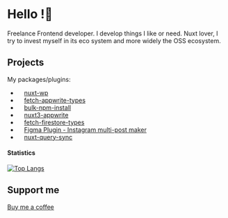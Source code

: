 # Hello !👋

Freelance Frontend developer. I develop things I like or need.
Nuxt lover, I try to invest myself in its eco system and more widely the OSS ecosystem.

## Projects

My packages/plugins:
- <img src="https://seeklogo.com/images/W/wordpress-logo-24439D45A6-seeklogo.com.png" width="15" style="float:left;"> [nuxt-wp](https://github.com/YsarocK/nuxt-wp)
- <img src="https://seeklogo.com/images/A/appwrite-logo-D33B39992A-seeklogo.com.png" width="15" style="float:left;"> [fetch-appwrite-types](https://github.com/YsarocK/fetch-appwrite-types)
- <img src="https://upload.wikimedia.org/wikipedia/commons/thumb/d/db/Npm-logo.svg/2560px-Npm-logo.svg.png" width="15" style="float:left;"> [bulk-npm-install](https://github.com/YsarocK/bulk-npm-install)
- <img src="https://seeklogo.com/images/A/appwrite-logo-D33B39992A-seeklogo.com.png" width="15" style="float:left;"> [nuxt3-appwrite](https://github.com/YsarocK/nuxt-appwrite)
- <img src="https://seeklogo.com/images/F/firestore-logo-3828671CC5-seeklogo.com.png" width="15" style="float:left;"> [fetch-firestore-types](https://github.com/YsarocK/fetch-firestore-types)
- <img src="https://cdn4.iconfinder.com/data/icons/logos-brands-in-colors/3000/figma-logo-512.png" width="15" style="float:left;"> [Figma Plugin - Instagram multi-post maker](https://github.com/YsarocK/figma-image-divider)
- <img src="https://nuxt.com/assets/design-kit/icon-green.png" width="15" style="float:left;"> [nuxt-query-sync](https://github.com/YsarocK/nuxt-query-sync)
#### Statistics

[![Top Langs](https://github-readme-stats.vercel.app/api/top-langs/?username=YsarocK&layout=compact&langs_count=8&theme=graywhite)](https://github.com/YsarocK/github-readme-stats)

## Support me
[Buy me a coffee](https://www.buymeacoffee.com/etiennemoureton)
